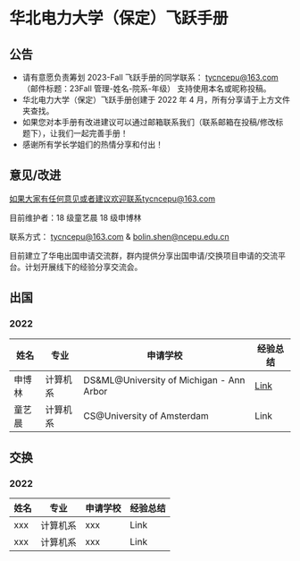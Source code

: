 # 华北电力大学（保定）飞跃手册

## 公告

- 请有意愿负责筹划 2023-Fall 飞跃手册的同学联系： tycncepu@163.com（邮件标题：23Fall 管理-姓名-院系-年级）
  支持使用本名或昵称投稿。
- 华北电力大学（保定）飞跃手册创建于 2022 年 4 月，所有分享请于上方文件夹查找。
- 如果您对本手册有改进建议可以通过邮箱联系我们（联系邮箱在投稿/修改标题下），让我们一起完善手册！
- 感谢所有学长学姐们的热情分享和付出！

## 意见/改进

如果大家有任何意见或者建议欢迎联系tycncepu@163.com

目前维护者：18 级童艺晨 18 级申博林

联系方式： tycncepu@163.com & bolin.shen@ncepu.edu.cn

目前建立了华电出国申请交流群，群内提供分享出国申请/交换项目申请的交流平台。计划开展线下的经验分享交流会。

## 出国

### 2022

| 姓名   | 专业     | 申请学校                                 | 经验总结              |
| ------ | -------- | ---------------------------------------- | --------------------- |
| 申博林 | 计算机系 | DS&ML@University of Michigan - Ann Arbor | [Link](出国/bolin.md) |
| 童艺晨 | 计算机系 | CS@University of Amsterdam               | Link                  |

## 交换

### 2022

| 姓名 | 专业     | 申请学校 | 经验总结 |
| ---- | -------- | -------- | -------- |
| xxx  | 计算机系 | xxx      | Link     |
| xxx  | 计算机系 | xxx      | Link     |
